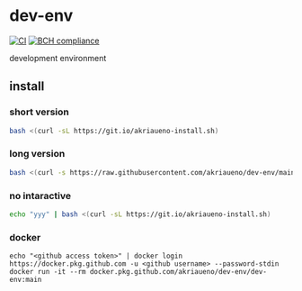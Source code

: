 # dev-env
[![CI](https://github.com/akriaueno/dev-env/actions/workflows/ci.yml/badge.svg)](https://github.com/akriaueno/dev-env/actions/workflows/ci.yml)
[![BCH compliance](https://bettercodehub.com/edge/badge/akriaueno/dev-env?branch=main)](https://bettercodehub.com/)

development environment

## install
### short version
``` bash
bash <(curl -sL https://git.io/akriaueno-install.sh)
```

### long version
``` bash
bash <(curl -s https://raw.githubusercontent.com/akriaueno/dev-env/main/install.sh)
```

### no intaractive
``` bash
echo "yyy" | bash <(curl -sL https://git.io/akriaueno-install.sh)
```

### docker
```
echo "<github access token>" | docker login https://docker.pkg.github.com -u <github username> --password-stdin
docker run -it --rm docker.pkg.github.com/akriaueno/dev-env/dev-env:main
```
